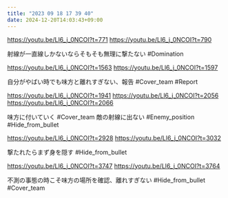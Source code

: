 ```yaml
---
title: "2023 09 18 17 39 40"
date: 2024-12-20T14:03:43+09:00
---
```

https://youtu.be/Ll6_j_0NCOI?t=771
https://youtu.be/Ll6_j_0NCOI?t=790

射線が一直線しかないならそもそも無理に撃たない
#Domination 

https://youtu.be/Ll6_j_0NCOI?t=1563
https://youtu.be/Ll6_j_0NCOI?t=1597

自分がやばい時でも味方と離れすぎない、報告
#Cover_team 
#Report

https://youtu.be/Ll6_j_0NCOI?t=1941
https://youtu.be/Ll6_j_0NCOI?t=2056
https://youtu.be/Ll6_j_0NCOI?t=2066

味方に付いていく
#Cover_team 
敵の射線に出ない
#Enemy_position 
#Hide_from_bullet 

https://youtu.be/Ll6_j_0NCOI?t=2928
https://youtu.be/Ll6_j_0NCOI?t=3032

撃たれたらまず身を隠す
#Hide_from_bullet 

https://youtu.be/Ll6_j_0NCOI?t=3747
https://youtu.be/Ll6_j_0NCOI?t=3764

不測の事態の時こそ味方の場所を確認、離れすぎない
#Hide_from_bullet 
#Cover_team 
